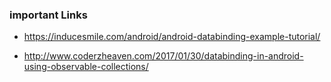 ### important Links

- https://inducesmile.com/android/android-databinding-example-tutorial/

- http://www.coderzheaven.com/2017/01/30/databinding-in-android-using-observable-collections/